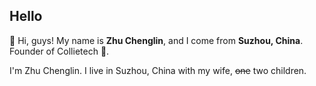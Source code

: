 ## Hello 

👋 Hi, guys! My name is **Zhu Chenglin**, and I come from **Suzhou, China**. Founder of Collietech 🐶.

I'm Zhu Chenglin. I live in Suzhou, China with my wife, ~~one~~ two children.
